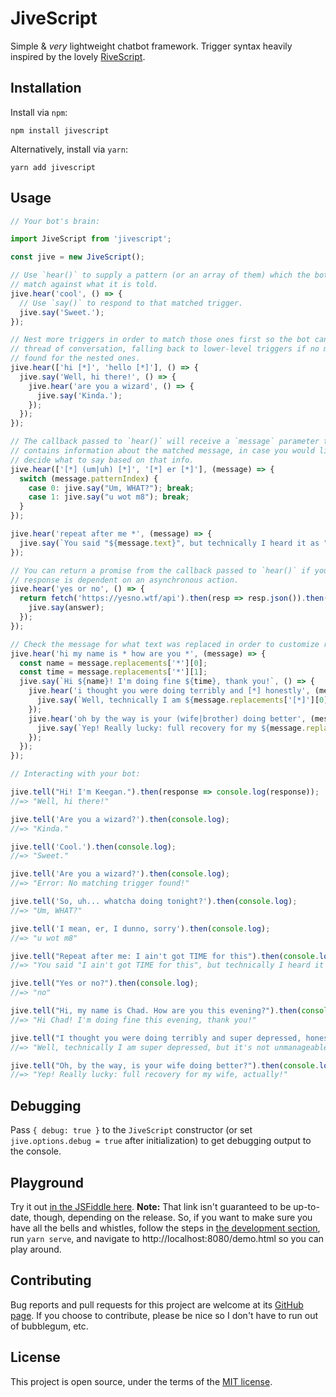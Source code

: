 # JiveScript

Simple & _very_ lightweight chatbot framework. Trigger syntax heavily inspired by the lovely [RiveScript](https://github.com/aichaos/rivescript-js).

## Installation

Install via `npm`:

```
npm install jivescript
```

Alternatively, install via `yarn`:

```
yarn add jivescript
```

## Usage

```js
// Your bot's brain:

import JiveScript from 'jivescript';

const jive = new JiveScript();

// Use `hear()` to supply a pattern (or an array of them) which the bot can
// match against what it is told.
jive.hear('cool', () => {
  // Use `say()` to respond to that matched trigger.
  jive.say('Sweet.');
});

// Nest more triggers in order to match those ones first so the bot can follow a
// thread of conversation, falling back to lower-level triggers if no match is
// found for the nested ones.
jive.hear(['hi [*]', 'hello [*]'], () => {
  jive.say('Well, hi there!', () => {
    jive.hear('are you a wizard', () => {
      jive.say('Kinda.');
    });
  });
});

// The callback passed to `hear()` will receive a `message` parameter that
// contains information about the matched message, in case you would like to
// decide what to say based on that info.
jive.hear(['[*] (um|uh) [*]', '[*] er [*]'], (message) => {
  switch (message.patternIndex) {
    case 0: jive.say("Um, WHAT?"); break;
    case 1: jive.say("u wot m8"); break;
  }
});

jive.hear('repeat after me *', (message) => {
  jive.say(`You said "${message.text}", but technically I heard it as "${message.interpreted}"`);
});

// You can return a promise from the callback passed to `hear()` if your
// response is dependent on an asynchronous action.
jive.hear('yes or no', () => {
  return fetch('https://yesno.wtf/api').then(resp => resp.json()).then(({ answer }) => {
    jive.say(answer);
  });
});

// Check the message for what text was replaced in order to customize responses
jive.hear('hi my name is * how are you *', (message) => {
  const name = message.replacements['*'][0];
  const time = message.replacements['*'][1];
  jive.say(`Hi ${name}! I'm doing fine ${time}, thank you!`, () => {
    jive.hear('i thought you were doing terribly and [*] honestly', (message) => {
      jive.say(`Well, technically I am ${message.replacements['[*]'][0]}, but it's not unmanageable.`);
    });
    jive.hear('oh by the way is your (wife|brother) doing better', (message) => {
      jive.say(`Yep! Really lucky: full recovery for my ${message.replacements['(wife|brother)'][0]}, actually!`);
    });
  });
});
```

```js
// Interacting with your bot:

jive.tell("Hi! I'm Keegan.").then(response => console.log(response));
//=> "Well, hi there!"

jive.tell('Are you a wizard?').then(console.log);
//=> "Kinda."

jive.tell('Cool.').then(console.log);
//=> "Sweet."

jive.tell('Are you a wizard?').then(console.log);
//=> "Error: No matching trigger found!"

jive.tell('So, uh... whatcha doing tonight?').then(console.log);
//=> "Um, WHAT?"

jive.tell('I mean, er, I dunno, sorry').then(console.log);
//=> "u wot m8"

jive.tell("Repeat after me: I ain't got TIME for this").then(console.log);
//=> "You said "I ain't got TIME for this", but technically I heard it as "i aint got time for this"

jive.tell("Yes or no?").then(console.log);
//=> "no"

jive.tell("Hi, my name is Chad. How are you this evening?").then(console.log);
//=> "Hi Chad! I'm doing fine this evening, thank you!"

jive.tell("I thought you were doing terribly and super depressed, honestly.").then(console.log);
//=> "Well, technically I am super depressed, but it's not unmanageable."

jive.tell("Oh, by the way, is your wife doing better?").then(console.log);
//=> "Yep! Really lucky: full recovery for my wife, actually!"
```

## Debugging

Pass `{ debug: true }` to the `JiveScript` constructor (or set `jive.options.debug = true` after initialization) to get debugging output to the console.

## Playground

Try it out [in the JSFiddle here](https://jsfiddle.net/keegan_openbay/qwg9uvm3/72/). **Note:** That link isn't guaranteed to be up-to-date, though, depending on the release. So, if you want to make sure you have all the bells and whistles, follow the steps in [the development section](#development), run `yarn serve`, and navigate to http://localhost:8080/demo.html so you can play around.

## Contributing

Bug reports and pull requests for this project are welcome at its [GitHub page](https://github.com/kjleitz/jivescript). If you choose to contribute, please be nice so I don't have to run out of bubblegum, etc.

## License

This project is open source, under the terms of the [MIT license](https://github.com/kjleitz/jivescript/blob/master/LICENSE).
